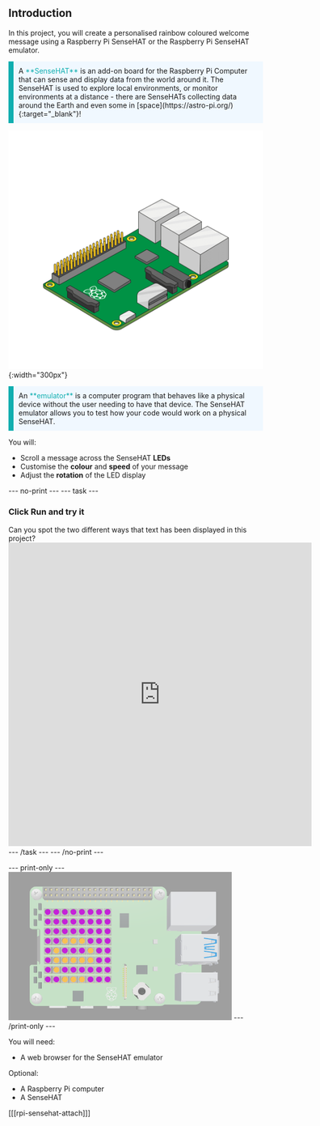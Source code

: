 ## Introduction

In this project, you will create a personalised rainbow coloured welcome message using a Raspberry Pi SenseHAT or the Raspberry Pi SenseHAT emulator.

<p style="border-left: solid; border-width:10px; border-color: #0faeb0; background-color: aliceblue; padding: 10px;">
A <span style="color: #0faeb0">**SenseHAT**</span> is an add-on board for the Raspberry Pi Computer that can sense and display data from the world around it. The SenseHAT is used to explore local environments, or monitor environments at a distance - there are SenseHATs collecting data around the Earth and even some in [space](https://astro-pi.org/){:target="_blank"}!
</p>

![A SenseHAT being added to a Raspberry Pi computer.](images/animated_sense_hat.gif){:width="300px"}

<p style="border-left: solid; border-width:10px; border-color: #0faeb0; background-color: aliceblue; padding: 10px;">
An <span style="color: #0faeb0">**emulator**</span> is a computer program that behaves like a physical device without the user needing to have that device. The SenseHAT emulator allows you to test how your code would work on a physical SenseHAT.  
</p>

You will:
+ Scroll a message across the SenseHAT **LEDs**
+ Customise the **colour** and **speed** of your message
+ Adjust the **rotation** of the LED display

--- no-print ---
--- task ---
### Click Run and try it
<div style="display: flex; flex-wrap: wrap">
<div style="flex-basis: 175px; flex-grow: 1">  
Can you spot the two different ways that text has been displayed in this project?
</div>
</div>
<div class="trinket">
<iframe src="https://trinket.io/embed/python/5412a2e393?outputOnly=true&runOption=run" width="600" height="600" frameborder="0" marginwidth="0" marginheight="0" allowfullscreen></iframe>
</div>
--- /task ---
--- /no-print ---

--- print-only ---
![Completed project](images/solution.PNG)
--- /print-only ---

You will need:
+ A web browser for the SenseHAT emulator

Optional:
+ A Raspberry Pi computer
+ A SenseHAT

[[[rpi-sensehat-attach]]]
